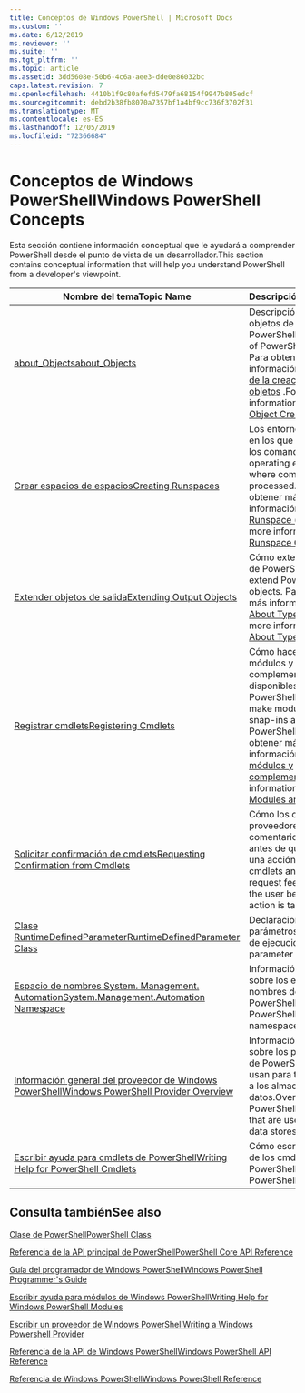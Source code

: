 ```yaml
---
title: Conceptos de Windows PowerShell | Microsoft Docs
ms.custom: ''
ms.date: 6/12/2019
ms.reviewer: ''
ms.suite: ''
ms.tgt_pltfrm: ''
ms.topic: article
ms.assetid: 3dd5608e-50b6-4c6a-aee3-dde0e86032bc
caps.latest.revision: 7
ms.openlocfilehash: 4410b1f9c80afefd5479fa68154f9947b805edcf
ms.sourcegitcommit: debd2b38fb8070a7357bf1a4bf9cc736f3702f31
ms.translationtype: MT
ms.contentlocale: es-ES
ms.lasthandoff: 12/05/2019
ms.locfileid: "72366684"
---
```

# <a name="windows-powershell-concepts"></a><span data-ttu-id="af5ce-102">Conceptos de Windows PowerShell</span><span class="sxs-lookup"><span data-stu-id="af5ce-102">Windows PowerShell Concepts</span></span>

<span data-ttu-id="af5ce-103">Esta sección contiene información conceptual que le ayudará a comprender PowerShell desde el punto de vista de un desarrollador.</span><span class="sxs-lookup"><span data-stu-id="af5ce-103">This section contains conceptual information that will help you understand PowerShell from a developer's viewpoint.</span></span>

|<span data-ttu-id="af5ce-104">Nombre del tema</span><span class="sxs-lookup"><span data-stu-id="af5ce-104">Topic Name</span></span>|<span data-ttu-id="af5ce-105">Descripción</span><span class="sxs-lookup"><span data-stu-id="af5ce-105">Description</span></span>|
|----------------|-----------------|
|[<span data-ttu-id="af5ce-106">about_Objects</span><span class="sxs-lookup"><span data-stu-id="af5ce-106">about_Objects</span></span>](/powershell/module/microsoft.powershell.core/about/about_objects)|<span data-ttu-id="af5ce-107">Descripción de los objetos de PowerShell.</span><span class="sxs-lookup"><span data-stu-id="af5ce-107">Description of PowerShell objects.</span></span> <span data-ttu-id="af5ce-108">Para obtener más información, vea [acerca de la creación de objetos](/powershell/module/microsoft.powershell.core/about/about_object_creation) .</span><span class="sxs-lookup"><span data-stu-id="af5ce-108">For more information, see [About Object Creation](/powershell/module/microsoft.powershell.core/about/about_object_creation)</span></span>|
|[<span data-ttu-id="af5ce-109">Crear espacios de espacios</span><span class="sxs-lookup"><span data-stu-id="af5ce-109">Creating Runspaces</span></span>](../hosting/creating-runspaces.md)|<span data-ttu-id="af5ce-110">Los entornos operativos en los que se procesan los comandos.</span><span class="sxs-lookup"><span data-stu-id="af5ce-110">The operating environments where commands are processed.</span></span> <span data-ttu-id="af5ce-111">Para obtener más información, vea [Runspace (clase](/dotnet/api/system.management.automation.runspaces.runspace)).</span><span class="sxs-lookup"><span data-stu-id="af5ce-111">For more information, see [Runspace Class](/dotnet/api/system.management.automation.runspaces.runspace).</span></span>|
|[<span data-ttu-id="af5ce-112">Extender objetos de salida</span><span class="sxs-lookup"><span data-stu-id="af5ce-112">Extending Output Objects</span></span>](../cmdlet/extending-output-objects.md)|<span data-ttu-id="af5ce-113">Cómo extender objetos de PowerShell.</span><span class="sxs-lookup"><span data-stu-id="af5ce-113">How to extend PowerShell objects.</span></span> <span data-ttu-id="af5ce-114">Para obtener más información, vea [About Types. ps1xml](/powershell/module/microsoft.powershell.core/about/about_types.ps1xml)</span><span class="sxs-lookup"><span data-stu-id="af5ce-114">For more information, see [About Types.ps1xml](/powershell/module/microsoft.powershell.core/about/about_types.ps1xml)</span></span>|
|[<span data-ttu-id="af5ce-115">Registrar cmdlets</span><span class="sxs-lookup"><span data-stu-id="af5ce-115">Registering Cmdlets</span></span>](../cmdlet/registering-cmdlets.md)|<span data-ttu-id="af5ce-116">Cómo hacer que los módulos y complementos estén disponibles en PowerShell.</span><span class="sxs-lookup"><span data-stu-id="af5ce-116">How to make modules and snap-ins available in PowerShell.</span></span> <span data-ttu-id="af5ce-117">Para obtener más información, consulte [módulos y complementos](../cmdlet/modules-and-snap-ins.md).</span><span class="sxs-lookup"><span data-stu-id="af5ce-117">For more information, see [Modules and Snap-ins](../cmdlet/modules-and-snap-ins.md).</span></span>|
|[<span data-ttu-id="af5ce-118">Solicitar confirmación de cmdlets</span><span class="sxs-lookup"><span data-stu-id="af5ce-118">Requesting Confirmation from Cmdlets</span></span>](../cmdlet/requesting-confirmation-from-cmdlets.md)|<span data-ttu-id="af5ce-119">Cómo los cmdlets y los proveedores solicitan comentarios al usuario antes de que se realice una acción.</span><span class="sxs-lookup"><span data-stu-id="af5ce-119">How cmdlets and providers request feedback from the user before an action is taken.</span></span>|
|[<span data-ttu-id="af5ce-120">Clase RuntimeDefinedParameter</span><span class="sxs-lookup"><span data-stu-id="af5ce-120">RuntimeDefinedParameter Class</span></span>](/dotnet/api/system.management.automation.runtimedefinedparameter)|<span data-ttu-id="af5ce-121">Declaraciones de parámetros en tiempo de ejecución.</span><span class="sxs-lookup"><span data-stu-id="af5ce-121">Runtime parameter declarations.</span></span>|
|[<span data-ttu-id="af5ce-122">Espacio de nombres System. Management. Automation</span><span class="sxs-lookup"><span data-stu-id="af5ce-122">System.Management.Automation Namespace</span></span>](/dotnet/api/System.Management.Automation)|<span data-ttu-id="af5ce-123">Información general sobre los espacios de nombres de la API de PowerShell.</span><span class="sxs-lookup"><span data-stu-id="af5ce-123">Overview of PowerShell API namespaces.</span></span>|
|[<span data-ttu-id="af5ce-124">Información general del proveedor de Windows PowerShell</span><span class="sxs-lookup"><span data-stu-id="af5ce-124">Windows PowerShell Provider Overview</span></span>](../provider/windows-powershell-provider-overview.md)|<span data-ttu-id="af5ce-125">Información general sobre los proveedores de PowerShell que se usan para tener acceso a los almacenes de datos.</span><span class="sxs-lookup"><span data-stu-id="af5ce-125">Overview about PowerShell providers that are used to access data stores.</span></span>|
|[<span data-ttu-id="af5ce-126">Escribir ayuda para cmdlets de PowerShell</span><span class="sxs-lookup"><span data-stu-id="af5ce-126">Writing Help for PowerShell Cmdlets</span></span>](../help/writing-help-for-windows-powershell-cmdlets.md)|<span data-ttu-id="af5ce-127">Cómo escribir la ayuda de los cmdlets de PowerShell.</span><span class="sxs-lookup"><span data-stu-id="af5ce-127">How to write PowerShell cmdlet Help.</span></span>|

## <a name="see-also"></a><span data-ttu-id="af5ce-128">Consulta también</span><span class="sxs-lookup"><span data-stu-id="af5ce-128">See also</span></span>

[<span data-ttu-id="af5ce-129">Clase de PowerShell</span><span class="sxs-lookup"><span data-stu-id="af5ce-129">PowerShell Class</span></span>](/dotnet/api/system.management.automation.powershell)

[<span data-ttu-id="af5ce-130">Referencia de la API principal de PowerShell</span><span class="sxs-lookup"><span data-stu-id="af5ce-130">PowerShell Core API Reference</span></span>](/dotnet/api/?view=pscore-6.2.0)

[<span data-ttu-id="af5ce-131">Guía del programador de Windows PowerShell</span><span class="sxs-lookup"><span data-stu-id="af5ce-131">Windows PowerShell Programmer's Guide</span></span>](windows-powershell-programmer-s-guide.md)

[<span data-ttu-id="af5ce-132">Escribir ayuda para módulos de Windows PowerShell</span><span class="sxs-lookup"><span data-stu-id="af5ce-132">Writing Help for Windows PowerShell Modules</span></span>](../module/writing-help-for-windows-powershell-modules.md)

[<span data-ttu-id="af5ce-133">Escribir un proveedor de Windows PowerShell</span><span class="sxs-lookup"><span data-stu-id="af5ce-133">Writing a Windows Powershell Provider</span></span>](../provider/writing-a-windows-powershell-provider.md)

[<span data-ttu-id="af5ce-134">Referencia de la API de Windows PowerShell</span><span class="sxs-lookup"><span data-stu-id="af5ce-134">Windows PowerShell API Reference</span></span>](/dotnet/api/?view=powershellsdk-1.1.0)

[<span data-ttu-id="af5ce-135">Referencia de Windows PowerShell</span><span class="sxs-lookup"><span data-stu-id="af5ce-135">Windows PowerShell Reference</span></span>](../windows-powershell-reference.md)